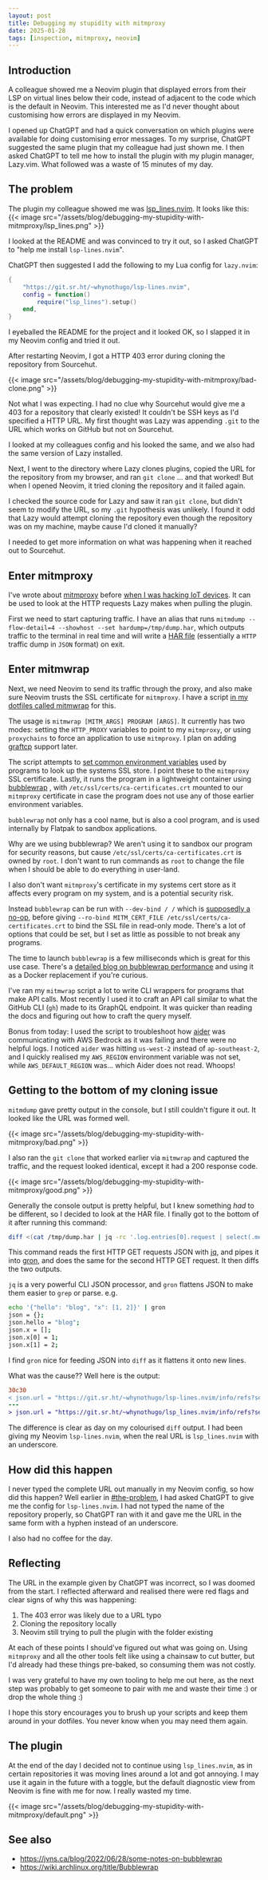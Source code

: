 ```yaml
---
layout: post
title: Debugging my stupidity with mitmproxy
date: 2025-01-28
tags: [inspection, mitmproxy, neovim]
---
```


## Introduction

A colleague showed me a Neovim plugin that displayed errors from their LSP on virtual lines below their code, instead of adjacent to the code which is the default in Neovim. This interested me as I'd never thought about customising how errors are displayed in my Neovim.

I opened up ChatGPT and had a quick conversation on which plugins were available for doing customising error messages. To my surprise, ChatGPT suggested the same plugin that my colleague had just shown me. I then asked ChatGPT to tell me how to install the plugin with my plugin manager, Lazy.vim. What followed was a waste of 15 minutes of my day.

## The problem

The plugin my colleague showed me was [lsp_lines.nvim](https://git.sr.ht/~whynothugo/lsp_lines.nvim). It looks like this: {{< image src="/assets/blog/debugging-my-stupidity-with-mitmproxy/lsp_lines.png" >}}

I looked at the README and was convinced to try it out, so I asked ChatGPT to "help me install `lsp-lines.nvim`".

ChatGPT then suggested I add the following to my Lua config for `lazy.nvim`:
```lua
{
    "https://git.sr.ht/~whynothugo/lsp-lines.nvim",
    config = function()
        require("lsp_lines").setup()
    end,
}
```
I eyeballed the README for the project and it looked OK, so I slapped it in my Neovim config and tried it out.

After restarting Neovim, I got a HTTP 403 error during cloning the repository from Sourcehut.

{{< image src="/assets/blog/debugging-my-stupidity-with-mitmproxy/bad-clone.png" >}}

Not what I was expecting. I had no clue why Sourcehut would give me a 403 for a repository that clearly existed! It couldn't be SSH keys as I'd specified a HTTP URL. My first thought was Lazy was appending `.git` to the URL which works on GitHub but not on Sourcehut.

I looked at my colleagues config and his looked the same, and we also had the same version of Lazy installed.

Next, I went to the directory where Lazy clones plugins, copied the URL for the repository from my browser, and ran `git clone` ... and that worked! But when I opened Neovim, it tried cloning the repository and it failed again.

I checked the source code for Lazy and saw it ran `git clone`, but didn't seem to modify the URL, so my `.git` hypothesis was unlikely. I found it odd that Lazy would attempt cloning the repository even though the repository was on my machine, maybe cause I'd cloned it manually?

I needed to get more information on what was happening when it reached out to Sourcehut.

## Enter mitmproxy

I've wrote about [mitmproxy](https://mitmproxy.org/) before [when I was hacking IoT devices](https://jfx.ac/blog/homelab-mikrotik-inspect-network/). It can be used to look at the HTTP requests Lazy makes when pulling the plugin.

First we need to start capturing traffic. I have an alias that runs `mitmdump --flow-detail=4 --showhost --set hardump=/tmp/dump.har`, which outputs traffic to the terminal in real time and will write a [HAR file](https://en.wikipedia.org/wiki/HAR_(file_format)) (essentially a `HTTP` traffic dump in `JSON` format) on exit.

## Enter mitmwrap

Next, we need Neovim to send its traffic through the proxy, and also make sure Neovim trusts the SSL certificate for `mitmproxy`. I have a script [in my dotfiles called mitmwrap](https://github.com/itsjfx/dotfiles/blob/master/bin/mitmwrap) for this.

The usage is `mitmwrap [MITM_ARGS] PROGRAM [ARGS]`. It currently has two modes: setting the `HTTP_PROXY` variables to point to my `mitmproxy`, or using `proxychains` to force an application to use `mitmproxy`. I plan on adding [graftcp](https://github.com/hmgle/graftcp) support later.

The script attempts to [set common environment variables](https://github.com/itsjfx/dotfiles/blob/2e76936d6f4f01cc7d3ab840dac9c2a438d6d03f/bin/mitmwrap#L38) used by programs to look up the systems SSL store. I point these to the `mitmproxy` SSL certificate. Lastly, it runs the program in a lightweight container using [bubblewrap](https://github.com/containers/bubblewrap) , with `/etc/ssl/certs/ca-certificates.crt` mounted to our `mitmproxy` certificate in case the program does not use any of those earlier environment variables.

`bubblewrap` not only has a cool name, but is also a cool program, and is used internally by Flatpak to sandbox applications.

Why are we using bubblewrap? We aren't using it to sandbox our program for security reasons, but cause `/etc/ssl/certs/ca-certificates.crt` is owned by `root`. I don't want to run commands as `root` to change the file when I should be able to do everything in user-land.

I also don't want `mitmproxy`'s certificate in my systems cert store as it affects every program on my system, and is a potential security risk.

Instead `bubblewrap` can be run with `--dev-bind / /` which is [supposedly a no-op](https://wiki.archlinux.org/title/Bubblewrap#No-op), before giving  `--ro-bind MITM_CERT_FILE /etc/ssl/certs/ca-certificates.crt` to bind the SSL file in read-only mode. There's a lot of options that could be set, but I set as little as possible to not break any programs.

The time to launch `bubblewrap` is a few milliseconds which is great for this use case. There's a [detailed blog on bubblewrap performance](https://jvns.ca/blog/2022/06/28/some-notes-on-bubblewrap/) and using it as a Docker replacement if you're curious. 

I've ran my `mitmwrap` script a lot to write CLI wrappers for programs that make API calls. Most recently I used it to craft an API call similar to what the GitHub CLI (`gh`) made to its GraphQL endpoint. It was quicker than reading the docs and figuring out how to craft the query myself.

Bonus from today: I used the script to troubleshoot how [aider](https://github.com/Aider-AI/aider) was communicating with AWS Bedrock as it was failing and there were no helpful logs. I noticed `aider` was hitting `us-west-2` instead of `ap-southeast-2`, and I quickly realised my `AWS_REGION` environment variable was not set, while `AWS_DEFAULT_REGION` was... which Aider does not read. Whoops!

## Getting to the bottom of my cloning issue

`mitmdump` gave pretty output in the console, but I still couldn't figure it out. It looked like the URL  was formed well.

{{< image src="/assets/blog/debugging-my-stupidity-with-mitmproxy/bad.png" >}}

I also ran the `git clone` that worked earlier via `mitmwrap` and captured the traffic, and the request looked identical, except it had a 200 response code.

{{< image src="/assets/blog/debugging-my-stupidity-with-mitmproxy/good.png" >}}

Generally the console output is pretty helpful, but I knew something _had_ to be different, so I decided to look at the HAR file. I finally got to the bottom of it after running this command:

```bash
diff <(cat /tmp/dump.har | jq -rc '.log.entries[0].request | select(.method == "GET")' | gron) <(cat /tmp/dump.har | jq -rc '.log.entries[1].request | select(.method == "GET")' | gron)
```
This command reads the first HTTP GET requests JSON with [jq](https://jqlang.github.io/jq/), and pipes it into [gron](https://github.com/tomnomnom/gron), and does the same for the second HTTP GET request. It then diffs the two outputs.

`jq` is a very powerful CLI JSON processor, and `gron` flattens JSON to make them easier to `grep` or parse. e.g.

```bash
echo '{"hello": "blog", "x": [1, 2]}' | gron
json = {};
json.hello = "blog";
json.x = [];
json.x[0] = 1;
json.x[1] = 2;
```
I find `gron` nice for feeding JSON into `diff` as it flattens it onto new lines.

What was the cause?? Well here is the output:
```diff
30c30
< json.url = "https://git.sr.ht/~whynothugo/lsp-lines.nvim/info/refs?service=git-upload-pack";
---
> json.url = "https://git.sr.ht/~whynothugo/lsp_lines.nvim/info/refs?service=git-upload-pack";
```
The difference is clear as day on my colourised `diff` output. I had been giving my Neovim `lsp-lines.nvim`, when the real URL is `lsp_lines.nvim` with an underscore.

## How did this happen

I never typed the complete URL out manually in my Neovim config, so how did this happen? Well earlier in [#the-problem](#the-problem), I had asked ChatGPT to give me the config for `lsp-lines.nvim`. I had not typed the name of the repository properly, so ChatGPT ran with it and gave me the URL in the same form with a hyphen instead of an underscore.

I also had no coffee for the day.

## Reflecting

The URL in the example given by ChatGPT was incorrect, so I was doomed from the start. I reflected afterward and realised there were red flags and clear signs of why this was happening:
1. The 403 error was likely due to a URL typo
2. Cloning the repository locally
3. Neovim still trying to pull the plugin with the folder existing

At each of these points I should've figured out what was going on. Using `mitmproxy` and all the other tools felt like using a chainsaw to cut butter, but I'd already had these things pre-baked, so consuming them was not costly.

I was very grateful to have my own tooling to help me out here, as the next step was probably to get someone to pair with me and waste their time :) or drop the whole thing :)

I hope this story encourages you to brush up your scripts and keep them around in your dotfiles. You never know when you may need them again.

## The plugin

At the end of the day I decided not to continue using `lsp_lines.nvim`, as in certain repositories it was moving lines around a lot and got annoying. I may use it again in the future with a toggle, but the default diagnostic view from Neovim is fine with me for now. I really wasted my time.

{{< image src="/assets/blog/debugging-my-stupidity-with-mitmproxy/default.png" >}}

## See also

* <https://jvns.ca/blog/2022/06/28/some-notes-on-bubblewrap>
* <https://wiki.archlinux.org/title/Bubblewrap>
